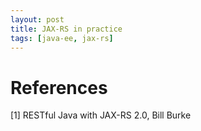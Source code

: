 ```yaml
---
layout: post
title: JAX-RS in practice
tags: [java-ee, jax-rs]
---
```

# References
[1] RESTful Java with JAX-RS 2.0, Bill Burke
